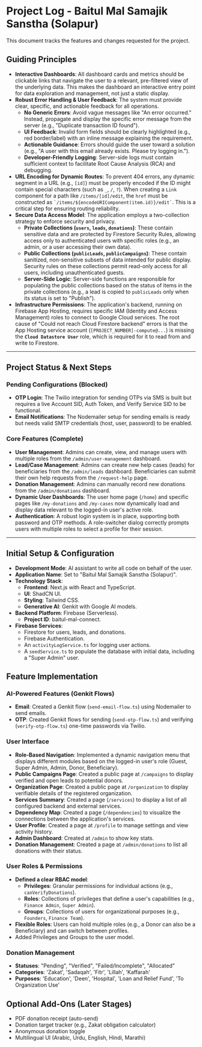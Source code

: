 
# Project Log - Baitul Mal Samajik Sanstha (Solapur)

This document tracks the features and changes requested for the project.

## Guiding Principles

- **Interactive Dashboards**: All dashboard cards and metrics should be clickable links that navigate the user to a relevant, pre-filtered view of the underlying data. This makes the dashboard an interactive entry point for data exploration and management, not just a static display.
- **Robust Error Handling & User Feedback**: The system must provide clear, specific, and actionable feedback for all operations.
    - **No Generic Errors**: Avoid vague messages like "An error occurred." Instead, propagate and display the specific error message from the server (e.g., "Duplicate transaction ID found").
    - **UI Feedback**: Invalid form fields should be clearly highlighted (e.g., red border/label) with an inline message explaining the requirement.
    - **Actionable Guidance**: Errors should guide the user toward a solution (e.g., "A user with this email already exists. Please try logging in.").
    - **Developer-Friendly Logging**: Server-side logs must contain sufficient context to facilitate Root Cause Analysis (RCA) and debugging.
- **URL Encoding for Dynamic Routes**: To prevent 404 errors, any dynamic segment in a URL (e.g., `[id]`) must be properly encoded if the ID might contain special characters (such as `_`, `/`, `?`). When creating a `Link` component for a path like `/items/[id]/edit`, the `href` must be constructed as `` `/items/${encodeURIComponent(item.id)}/edit` ``. This is a critical step for ensuring routing reliability.
- **Secure Data Access Model**: The application employs a two-collection strategy to enforce security and privacy.
    - **Private Collections (`users`, `leads`, `donations`)**: These contain sensitive data and are protected by Firestore Security Rules, allowing access only to authenticated users with specific roles (e.g., an admin, or a user accessing their own data).
    - **Public Collections (`publicLeads`, `publicCampaigns`)**: These contain sanitized, non-sensitive subsets of data intended for public display. Security rules on these collections permit read-only access for all users, including unauthenticated guests.
    - **Server-Side Logic**: Server-side functions are responsible for populating the public collections based on the status of items in the private collections (e.g., a lead is copied to `publicLeads` only when its status is set to "Publish").
- **Infrastructure Permissions**: The application's backend, running on Firebase App Hosting, requires specific IAM (Identity and Access Management) roles to connect to Google Cloud services. The root cause of "Could not reach Cloud Firestore backend" errors is that the App Hosting service account (`[PROJECT_NUMBER]-compute@...`) is missing the **`Cloud Datastore User`** role, which is required for it to read from and write to Firestore.

---

## Project Status & Next Steps

### Pending Configurations (Blocked)
- **OTP Login**: The Twilio integration for sending OTPs via SMS is built but requires a live Account SID, Auth Token, and Verify Service SID to be functional.
- **Email Notifications**: The Nodemailer setup for sending emails is ready but needs valid SMTP credentials (host, user, password) to be enabled.

### Core Features (Complete)
- **User Management**: Admins can create, view, and manage users with multiple roles from the `/admin/user-management` dashboard.
- **Lead/Case Management**: Admins can create new help cases (leads) for beneficiaries from the `/admin/leads` dashboard. Beneficiaries can submit their own help requests from the `/request-help` page.
- **Donation Management**: Admins can manually record new donations from the `/admin/donations` dashboard.
- **Dynamic User Dashboards**: The user home page (`/home`) and specific pages like `/my-donations` and `/my-cases` now dynamically load and display data relevant to the logged-in user's active role.
- **Authentication**: A robust login system is in place, supporting both password and OTP methods. A role-switcher dialog correctly prompts users with multiple roles to select a profile for their session.

---

## Initial Setup & Configuration

- **Development Mode**: AI assistant to write all code on behalf of the user.
- **Application Name**: Set to "Baitul Mal Samajik Sanstha (Solapur)".
- **Technology Stack**: 
  - **Frontend**: Next.js with React and TypeScript.
  - **UI**: ShadCN UI.
  - **Styling**: Tailwind CSS.
  - **Generative AI**: Genkit with Google AI models.
- **Backend Platform**: Firebase (Serverless).
  - **Project ID**: baitul-mal-connect.
- **Firebase Services**:
  - Firestore for users, leads, and donations.
  - Firebase Authentication.
  - An `activityLogService.ts` for logging user actions.
  - A `seedService.ts` to populate the database with initial data, including a "Super Admin" user.

## Feature Implementation

### AI-Powered Features (Genkit Flows)

- **Email**: Created a Genkit flow (`send-email-flow.ts`) using Nodemailer to send emails.
- **OTP**: Created Genkit flows for sending (`send-otp-flow.ts`) and verifying (`verify-otp-flow.ts`) one-time passwords via Twilio.

### User Interface
- **Role-Based Navigation**: Implemented a dynamic navigation menu that displays different modules based on the logged-in user's role (Guest, Super Admin, Admin, Donor, Beneficiary).
- **Public Campaigns Page**: Created a public page at `/campaigns` to display verified and open leads to potential donors.
- **Organization Page**: Created a public page at `/organization` to display verifiable details of the registered organization.
- **Services Summary**: Created a page (`/services`) to display a list of all configured backend and external services.
- **Dependency Map**: Created a page (`/dependencies`) to visualize the connections between the application's services.
- **User Profile**: Created a page at `/profile` to manage settings and view activity history.
- **Admin Dashboard**: Created at `/admin` to show key stats.
- **Donation Management**: Created a page at `/admin/donations` to list all donations with their status.

### User Roles & Permissions

- **Defined a clear RBAC model**:
  - **Privileges**: Granular permissions for individual actions (e.g., `canVerifyDonations`).
  - **Roles**: Collections of privileges that define a user's capabilities (e.g., `Finance Admin`, `Super Admin`).
  - **Groups**: Collections of users for organizational purposes (e.g., `Founders`, `Finance Team`).
- **Flexible Roles**: Users can hold multiple roles (e.g., a Donor can also be a Beneficiary) and can switch between profiles.
- Added Privileges and Groups to the user model.

### Donation Management

- **Statuses**: "Pending", "Verified", "Failed/Incomplete", "Allocated"
- **Categories**: 'Zakat', 'Sadaqah', 'Fitr', 'Lillah', 'Kaffarah'
- **Purposes**: 'Education', 'Deen', 'Hospital', 'Loan and Relief Fund', 'To Organization Use'


## Optional Add-Ons (Later Stages)

- PDF donation receipt (auto-send)
- Donation target tracker (e.g., Zakat obligation calculator)
- Anonymous donation toggle
- Multilingual UI (Arabic, Urdu, English, Hindi, Marathi)

